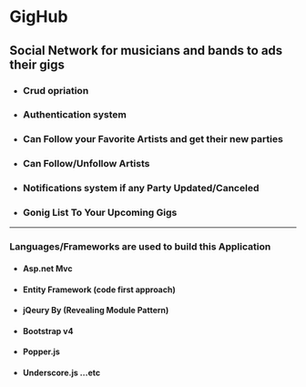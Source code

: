 # GigHub
<h2>Social Network for musicians and bands to ads their gigs</h2>
   <ul>
        <li>
            <h3>Crud opriation</h3>
        </li>
        <li>
            <h3>Authentication system</h3>
        </li>
        <li>
            <h3>Can Follow your Favorite Artists and get their new parties</h3>
        </li>
        <li>
            <h3>Can Follow/Unfollow Artists</h3>
        </li>
        <li>
            <h3>Notifications system if any Party Updated/Canceled </h3>
        </li>
        <li>
            <h3>Gonig List To Your Upcoming Gigs</h3>
        </li>
    </ul>
<hr>
 <h3>Languages/Frameworks are used to build this Application</h3>
    <ul>
        <li>
            <h4>Asp.net Mvc</h4>
        </li>
        <li>
            <h4>Entity Framework (code first approach)</h4>
        </li>
        <li>
            <h4>jQeury By (Revealing Module Pattern)</h4>
        </li>
        <li>
            <h4>Bootstrap v4 </h4>
        </li>
        <li>
            <h4>Popper.js</h4>
        </li>
        <li>
            <h4>Underscore.js ...etc</h4>
        </li>
    </ul>

